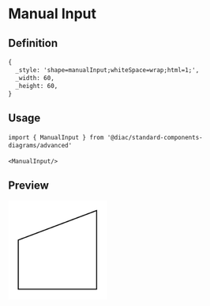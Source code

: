 # Manual Input

## Definition

```
{
  _style: 'shape=manualInput;whiteSpace=wrap;html=1;',
  _width: 60,
  _height: 60,
}
```

## Usage

```
import { ManualInput } from '@diac/standard-components-diagrams/advanced'

<ManualInput/>
```

## Preview

<img src="./manual-input.png" width="200"/>
